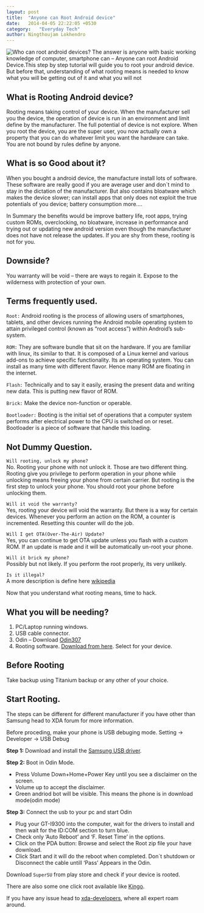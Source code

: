 ```yaml
---
layout: post
title:  "Anyone can Root Android device"
date:   2014-04-05 22:22:05 +0530
category:	"Everyday Tech"
author:	Ningthoujam Lokhendro
---
```


<img class="img-responsive" style="float: left;" src="{{{baseurl}}/assets/fh5co/images/Root.png">
Who can root android devices? 
The answer is anyone with basic working knowledge of computer, smartphone can – Anyone can root Android Device.This step by step tutorial will guide you to root your android device. But before that, understanding of what rooting means is needed to know what you will be getting out of it and what you will not

## What is Rooting Android device?
Rooting means taking control of your device. When the manufacturer sell you the device, the operation of device is run in an environment and limit define by the manufacturer. The full potential of device is not explore. When you root the device, you are the super user, you now actually own a property that you can do whatever limit you want the hardware can take. You are not bound by rules define by anyone.

## What is so Good about it?
When you bought a android device, the manufacture install lots of software. These software are really good if you are average user and don`t mind to stay in the dictation of the manufacturer. But also contains bloatware which makes the device slower; can install apps that only does not exploit the true potentials of you device; battery consumption more….

In Summary the benefits would be improve battery life, root apps, trying custom ROMs, overclocking, no bloatware, increase in performance and trying out or updating new android version even though the manufacturer does not have not release the updates. If you are shy from these, rooting is not for you.

## Downside?
You warranty will be void – there are ways to regain it. Expose to the wilderness with protection of your own.

## Terms frequently used.
`Root:` Android rooting is the process of allowing users of smartphones, tablets, and other devices running the Android mobile operating system to attain privileged control (known as “root access”) within Android’s sub-system.

`ROM:` They are software bundle that sit on the hardware. If you are familiar with linux, its similar to that. It is composed of a Linux kernel and various add-ons to achieve specific functionality. Its an operating system. You can install as many time with different flavor. Hence many ROM are floating in the internet.

`Flash:` Technically and to say it easily, erasing the present data and writing new data. This is putting new flavor of ROM.

`Brick:` Make the device non-function or operable.

`Bootloader:` Booting is the initial set of operations that a computer system performs after electrical power to the CPU is switched on or reset. Bootloader is a piece of software that handle this loading.

## Not Dummy Question.
`Will rooting, unlock my phone?`<br/>
No. Rooting your phone with not unlock it. Those are two different thing. Rooting give you privilege to perform operation in your phone while unlocking means freeing your phone from certain carrier. But rooting is the first step to unlock your phone. You should root your phone before unlocking them.

`Will it void the warranty?`<br/>
Yes, rooting your device will void the warranty. But there is a way for certain devices. Whenever you perform an action on the ROM, a counter is incremented. Resetting this counter will do the job.

`Will I get OTA(Over-The-Air) Update?`<br/>
Yes, you can continue to get OTA update unless you flash with a custom ROM. If an update is made and it will be automatically un-root your phone.

`Will it brick my phone?`<br/>
Possibly but not likely. If you perform the root properly, its very unlikely.

`Is it illegal?`<br/>
A more description is define here [wikipedia][wikipedia]

Now that you understand what rooting means, time to hack.

## What you will be needing?
1. PC/Laptop running windows.
2. USB cable connector.
3. Odin – Download [Odin307][Odin307]
4. Rooting software. [Download from here][Download from here]. Select for your device.

## Before Rooting
Take backup using Titanium backup or any other of your choice.

## Start Rooting.
The steps can be different for different manufacturer if you have other than Samsung head to XDA forum for more information.

Before proceding, make your phone is USB debuging mode. Setting -> Developer -> USB Debug

**Step 1:** Download and install the [Samsung USB driver][Samsung USB driver].

**Step 2:** Boot in Odin Mode.

* Press Volume Down+Home+Power Key until you see a disclaimer on the screen.
* Volume up to accept the disclaimer.
* Green andriod bot will be visible. This means the phone is in download mode(odin mode)

**Step 3:** Connect the usb to your pc and start Odin

* Plug your GT-I9300 into the computer, wait for the drivers to install and then wait for the ID:COM section to turn blue.
* Check only ‘Auto Reboot’ and ‘F. Reset Time’ in the options.
* Click on the PDA button: Browse and select the Root zip file your have download.
* Click Start and it will do the reboot when completed. Don`t shutdown or Disconnect the cable untill ‘Pass’ Appears in the Odin.

Download `SuperSU` from play store and check if your device is rooted.

There are also some one click root available like [Kingo][Kingo].

If you have any issue head to [xda-developers][xda-developers], where all expert roam around.

[wikipedia]: https://en.wikipedia.org/wiki/Rooting_(Android_OS)#Legality
[Odin307]: http://forum.xda-developers.com/attachment.php?attachmentid=1168421
[Download from here]: https://autoroot.chainfire.eu/
[Samsung USB driver]: http://downloadcenter.samsung.com/content/SW/201211/20121110030255344/Samsung_USB_Driver_for_Mobile_Phones_v1.5.14.0.exe
[Kingo]:http://www.kingoapp.com/android-root.htm
[xda-developers]: http://forum.xda-developers.com/